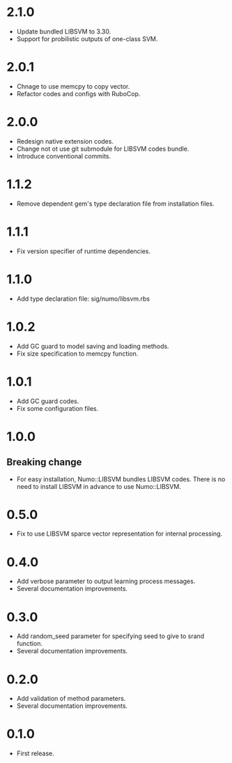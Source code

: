 # 2.1.0
- Update bundled LIBSVM to 3.30.
- Support for probilistic outputs of one-class SVM.

# 2.0.1
- Chnage to use memcpy to copy vector.
- Refactor codes and configs with RuboCop.

# 2.0.0
- Redesign native extension codes.
- Change not ot use git submodule for LIBSVM codes bundle.
- Introduce conventional commits.

# 1.1.2
- Remove dependent gem's type declaration file from installation files.

# 1.1.1
- Fix version specifier of runtime dependencies.

# 1.1.0
- Add type declaration file: sig/numo/libsvm.rbs

# 1.0.2
- Add GC guard to model saving and loading methods.
- Fix size specification to memcpy function.

# 1.0.1
- Add GC guard codes.
- Fix some configuration files.

# 1.0.0
## Breaking change
- For easy installation, Numo::LIBSVM bundles LIBSVM codes.
There is no need to install LIBSVM in advance to use Numo::LIBSVM.

# 0.5.0
- Fix to use LIBSVM sparce vector representation for internal processing.

# 0.4.0
- Add verbose parameter to output learning process messages.
- Several documentation improvements.

# 0.3.0
- Add random_seed parameter for specifying seed to give to srand function.
- Several documentation improvements.

# 0.2.0
- Add validation of method parameters.
- Several documentation improvements.

# 0.1.0
- First release.
